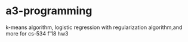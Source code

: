 # a3-programming
k-means algorithm, logistic regression with regularization algorithm,and more for cs-534 f'18 hw3
